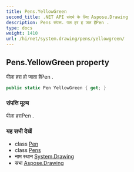 ```yaml
---
title: Pens.YellowGreen
second_title: .NET API संदर्भ के लिए Aspose.Drawing
description: Pens संपत्त. पल हर ह जत हैPen .
type: docs
weight: 1410
url: /hi/net/system.drawing/pens/yellowgreen/
---
```

## Pens.YellowGreen property

पीला हरा हो जाता हैPen .

```csharp
public static Pen YellowGreen { get; }
```

### संपत्ति मूल्य

पीला हराPen .

### यह सभी देखें

* class [Pen](../../pen/)
* class [Pens](../)
* नाम स्थान [System.Drawing](../../pens/)
* सभा [Aspose.Drawing](../../../)


